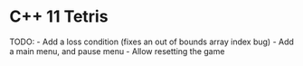 # C++ 11 Tetris

TODO:
	- Add a loss condition (fixes an out of bounds array index bug)
	- Add a main menu, and pause menu
	- Allow resetting the game
